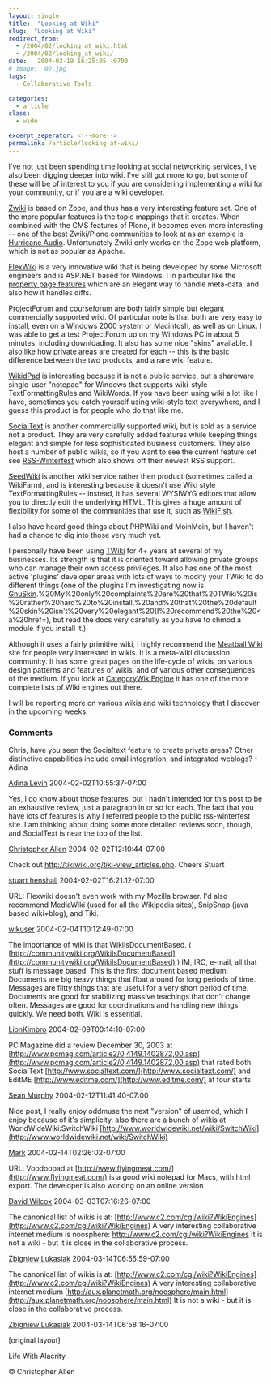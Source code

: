 ```yaml
---
layout: single
title:  "Looking at Wiki"
slug:  "Looking at Wiki"
redirect_from:
  - /2004/02/looking_at_wiki.html
  - /2004/02/looking_at_wiki/
date:   2004-02-19 16:25:05 -0700
# image:  02.jpg
tags: 
  - Collaborative Tools

categories:
  - article
class:
  - wide

excerpt_seperator: <!--more-->
permalink: /article/looking-at-wiki/
---
```


I've not just been spending time looking at social networking services, I've also been digging deeper into wiki. I've still got more to go, but some of these will be of interest to you if you are considering implementing a wiki for your community, or if you are a wiki developer.

[Zwiki](http://www.zwiki.org) is based on Zope, and thus has a very interesting feature set. One of the more popular features is the topic mappings that it creates. When combined with the CMS features of Plone, it becomes even more interesting -- one of the best Zwiki/Plone communities to look at as an example is [Hurricane Audio](http://doc.hydrogenaudio.org/wikis/hydrogenaudio/FrontPage). Unfortunately Zwiki only works on the Zope web platform, which is not as popular as Apache.

[FlexWiki](http://www.flexwiki.com) is a very innovative wiki that is being developed by some Microsoft engineers and is ASP.NET based for Windows. I in particular like the [property page features](http://flexwiki.com/default.aspx/FlexWiki.ExamplePropertyPage) which are an elegant way to handle meta-data, and also how it handles diffs.

[ProjectForum](http://www.projectforum.com) and [courseforum](http://www.courseforum.com) are both fairly simple but elegant commercially supported wiki. Of particular note is that both are very easy to install, even on a Windows 2000 system or Macintosh, as well as on Linux. I was able to get a test ProjectForum up on my Windows PC in about 5 minutes, including downloading. It also has some nice "skins" available. I also like how private areas are created for each -- this is the basic difference between the two products, and a rare wiki feature.

[WikidPad](http://www.jhorman.org/wikidPad/) is interesting because it is not a public service, but a shareware single-user "notepad" for Windows that supports wiki-style TextFormattingRules and WikiWords. If you have been using wiki a lot like I have, sometimes you catch yourself using wiki-style text everywhere, and I guess this product is for people who do that like me.

[SocialText](http://www.socialtext.com) is another commercially supported wiki, but is sold as a service not a product. They are very carefully added features while keeping things elegant and simple for less sophisticated business customers. They also host a number of public wikis, so if you want to see the current feature set see [RSS-Winterfest](http://http://www.socialtext.net/rss-winterfest) which also shows off their newest RSS support.

[SeedWiki](http://www.seedwiki.com) is another wiki service rather then product (sometimes called a WikiFarm), and is interesting because it doesn't use Wiki style TextFormattingRules -- instead, it has several WYSIWYG editors that allow you to directly edit the underlying HTML. This gives a huge amount of flexibility for some of the communities that use it, such as [WikiFish](http://www.seedwiki.com/page.cfm?doc=WikiFish&wikiid=1231).

I also have heard good things about PHPWiki and MoinMoin, but I haven't had a chance to dig into those very much yet.

I personally have been using [TWiki](http://www.twiki.org) for 4+ years at several of my businesses. Its strength is that it is oriented toward allowing private groups who can manage their own access privileges. It also has one of the most active 'plugins' developer areas with lots of ways to modify your TWiki to do different things (one of the plugins I'm investigating now is [GnuSkin](//http://twiki.org/cgi-bin/view/Codev/EvEm>EvEm</a>).%20My%20only%20complaints%20are%20that%20TWiki%20is%20rather%20hard%20to%20install,%20and%20that%20the%20default%20skin%20isn't%20very%20elegant%20(I%20recommend%20the%20<a%20href=), but read the docs very carefully as you have to chmod a module if you install it.)

Although it uses a fairly primitive wiki, I highly recommend the [Meatball Wiki](http://www.usemod.com/cgi-bin/mb.pl?MeatballWiki) site for people very interested in wikis. It is a meta-wiki discussion community. It has some great pages on the life-cycle of wikis, on various design patterns and features of wikis, and of various other consequences of the medium. If you look at [CategoryWikiEngine](http://www.usemod.com/cgi-bin/mb.pl?back=CategoryWikiEngine) it has one of the more complete lists of Wiki engines out there.

I will be reporting more on various wikis and wiki technology that I discover in the upcoming weeks.

### Comments

Chris, have you seen the Socialtext feature to create private areas? Other distinctive capabilities include email integration, and integrated weblogs? - Adina

[Adina Levin](http://www.socialtext.com) 2004-02-02T10:55:37-07:00

Yes, I do know about those features, but I hadn't intended for this post to be an exhaustive review, just a paragraph in or so for each. The fact that you have lots of features is why I referred people to the public rss-winterfest site. I am thinking about doing some more detailed reviews soon, though, and SocialText is near the top of the list.

[Christopher Allen](http://www.lifewithalacrity.com/) 2004-02-02T12:10:44-07:00

Check out http://tikiwiki.org/tiki-view_articles.php. Cheers Stuart

[stuart henshall](http://www.henshall.com/blog/) 2004-02-02T16:21:12-07:00

URL: Flexwiki doesn't even work with my Mozilla browser. I'd also recommend MediaWiki (used for all the Wikipedia sites), SnipSnap (java based wiki+blog), and Tiki.

[wikuser](#) 2004-02-04T10:12:49-07:00

The importance of wiki is that WikiIsDocumentBased. ( [http://communitywiki.org/WikiIsDocumentBased](http://communitywiki.org/WikiIsDocumentBased) ) IM, IRC, e-mail, all that stuff is message based. This is the first document based medium. Documents are big heavy things that float around for long periods of time. Messages are flitty things that are useful for a very short period of time. Documents are good for stabilizing massive teachings that don't change often. Messages are good for coordinations and handling new things quickly. We need both. Wiki is essential.

[LionKimbro](http://speakeasy.org/~lion/) 2004-02-09T00:14:10-07:00

PC Magazine did a review December 30, 2003 at [http://www.pcmag.com/article2/0,4149,1402872,00.asp](http://www.pcmag.com/article2/0,4149,1402872,00.asp) that rated both SocialText [http://www.socialtext.com/](http://www.socialtext.com/) and EditME [http://www.editme.com/](http://www.editme.com/) at four starts

[Sean Murphy](http://www.skmurphy.com) 2004-02-12T11:41:40-07:00

Nice post, I really enjoy oddmuse the next "version" of usemod, which I enjoy because of it's simplicity. also there are a bunch of wikis at WorldWideWiki:SwitchWiki [http://www.worldwidewiki.net/wiki/SwitchWiki](http://www.worldwidewiki.net/wiki/SwitchWiki)

[Mark](http://markdilley.2ya.com) 2004-02-14T02:26:02-07:00

URL: Voodoopad at [http://www.flyingmeat.com/](http://www.flyingmeat.com/) is a good wiki notepad for Macs, with html export. The developer is also working on an online version

[David Wilcox](#) 2004-03-03T07:16:26-07:00

The canonical list of wikis is at: [http://www.c2.com/cgi/wiki?WikiEngines](http://www.c2.com/cgi/wiki?WikiEngines) A very interesting collaborative internet medium is noosphere: http://www.c2.com/cgi/wiki?WikiEngines It is not a wiki - but it is close in the collaborative process.

[Zbigniew Lukasiak](http://zby.aster.net.pl/kwiki) 2004-03-14T06:55:59-07:00

The canonical list of wikis is at: [http://www.c2.com/cgi/wiki?WikiEngines](http://www.c2.com/cgi/wiki?WikiEngines) A very interesting collaborative internet medium [http://aux.planetmath.org/noosphere/main.html](http://aux.planetmath.org/noosphere/main.html) It is not a wiki - but it is close in the collaborative process.

[Zbigniew Lukasiak](http://zby.aster.net.pl/kwiki) 2004-03-14T06:58:16-07:00

[original layout]


Life With Alacrity

© Christopher Allen